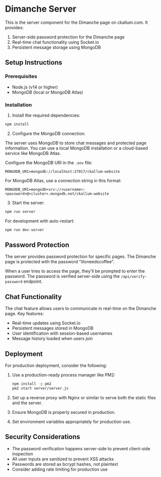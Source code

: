 # Dimanche Server

This is the server component for the Dimanche page on ckallum.com. It provides:

1. Server-side password protection for the Dimanche page
2. Real-time chat functionality using Socket.io
3. Persistent message storage using MongoDB

## Setup Instructions

### Prerequisites

- Node.js (v14 or higher)
- MongoDB (local or MongoDB Atlas)

### Installation

1. Install the required dependencies:

```bash
npm install
```

2. Configure the MongoDB connection:

The server uses MongoDB to store chat messages and protected page information. 
You can use a local MongoDB installation or a cloud-based service like MongoDB Atlas.

Configure the MongoDB URI in the `.env` file:

```
MONGODB_URI=mongodb://localhost:27017/ckallum-website
```

For MongoDB Atlas, use a connection string in this format:
```
MONGODB_URI=mongodb+srv://<username>:<password>@<cluster>.mongodb.net/ckallum-website
```

3. Start the server:

```bash
npm run server
```

For development with auto-restart:

```bash
npm run dev-server
```

## Password Protection

The server provides password protection for specific pages. The Dimanche page is protected with the password "liloneedscoffee".

When a user tries to access the page, they'll be prompted to enter the password. The password is verified server-side using the `/api/verify-password` endpoint.

## Chat Functionality

The chat feature allows users to communicate in real-time on the Dimanche page. Key features:

- Real-time updates using Socket.io
- Persistent messages stored in MongoDB
- User identification with session-based usernames
- Message history loaded when users join

## Deployment

For production deployment, consider the following:

1. Use a production-ready process manager like PM2:
   ```bash
   npm install -g pm2
   pm2 start server/server.js
   ```

2. Set up a reverse proxy with Nginx or similar to serve both the static files and the server.

3. Ensure MongoDB is properly secured in production.

4. Set environment variables appropriately for production use.

## Security Considerations

- The password verification happens server-side to prevent client-side inspection
- All user inputs are sanitized to prevent XSS attacks
- Passwords are stored as bcrypt hashes, not plaintext
- Consider adding rate limiting for production use